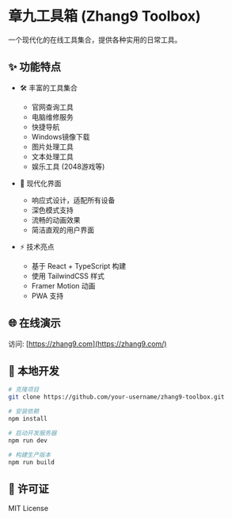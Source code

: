 # 章九工具箱 (Zhang9 Toolbox)

一个现代化的在线工具集合，提供各种实用的日常工具。

## ✨ 功能特点

- 🛠️ 丰富的工具集合
  - 官网查询工具
  - 电脑维修服务
  - 快捷导航
  - Windows镜像下载
  - 图片处理工具
  - 文本处理工具
  - 娱乐工具 (2048游戏等)

- 🎨 现代化界面
  - 响应式设计，适配所有设备
  - 深色模式支持
  - 流畅的动画效果
  - 简洁直观的用户界面

- ⚡ 技术亮点
  - 基于 React + TypeScript 构建
  - 使用 TailwindCSS 样式
  - Framer Motion 动画
  - PWA 支持

## 🌐 在线演示

访问: [https://zhang9.com](https://zhang9.com/)

## 🚀 本地开发

```bash
# 克隆项目
git clone https://github.com/your-username/zhang9-toolbox.git

# 安装依赖
npm install

# 启动开发服务器
npm run dev

# 构建生产版本
npm run build
```

## 📝 许可证

MIT License
